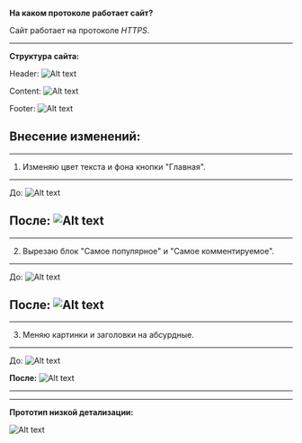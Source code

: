 **На каком протоколе работает сайт?**

Сайт работает на протоколе *HTTPS*.


---
**Структура сайта:**

Header:
![Alt text](<Header site.png>)

Content:
![Alt text](<Content site.png>)

Footer:
![Alt text](<Footer site.png>)

**Внесение изменений:**
---
---
1. Изменяю цвет текста и фона кнопки "Главная".
---
До:
![Alt text](<Before color.png>)

**После:**
![Alt text](<After color.png>)
---
---
2. Вырезаю блок "Самое популярное" и "Самое комментируемое".
---
До:
![Alt text](<Before delete and redact.png>)

**После:**
![Alt text](<After delete and redact.png>)
---
---
3. Меняю картинки и заголовки на абсурдные.
---
До:
![Alt text](<Before switch photo.png>)

**После:**
![Alt text](<After switch photo.png>)

---
---
**Прототип низкой детализации:**

![Alt text](<Low detail prototype.png>)